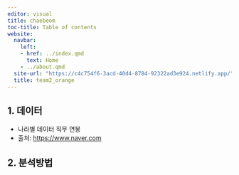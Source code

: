 ```yaml
---
editor: visual
title: chaebeom
toc-title: Table of contents
website:
  navbar:
    left:
    - href: ../index.qmd
      text: Home
    - ../about.qmd
  site-url: "https://c4c754f6-3acd-40d4-8784-92322ad3e924.netlify.app/"
  title: team2_orange
---
```


## 1. 데이터

-   나라별 데이터 직무 연봉
-   출처: <https://www.naver.com>

## 2. 분석방법

